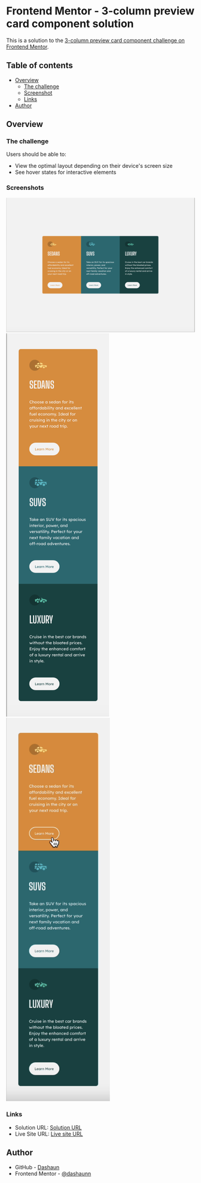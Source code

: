 # Frontend Mentor - 3-column preview card component solution

This is a solution to the [3-column preview card component challenge on Frontend Mentor](https://www.frontendmentor.io/challenges/3column-preview-card-component-pH92eAR2-).

## Table of contents

- [Overview](#overview)
  - [The challenge](#the-challenge)
  - [Screenshot](#screenshot)
  - [Links](#links)
- [Author](#author)

## Overview

### The challenge

Users should be able to:

- View the optimal layout depending on their device's screen size
- See hover states for interactive elements

### Screenshots

![](./screenshots/3-col-prev-card-comp-desktop-view.png)
![](./screenshots/3-col-prev-card-comp-mobile-view.png)
![](./screenshots/3-col-prev-card-comp-active-state.png)

### Links

- Solution URL: [Solution URL](https://www.frontendmentor.io/solutions/3colpreviewcardcomponent-using-css-flexbox-5695IlDUBT)
- Live Site URL: [Live site URL](https://dashaunn.github.io/FEM-3-column-preview-card-component-main/)

## Author

- GitHub - [Dashaun](https://github.com/dashaunn)
- Frontend Mentor - [@dashaunn](https://www.frontendmentor.io/profile/dashaunn)
